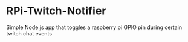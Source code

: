 # RPi-Twitch-Notifier
Simple Node.js app that toggles a raspberry pi GPIO pin during certain twitch chat events
